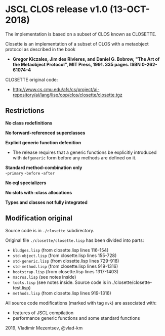 # JSCL CLOS release v1.0 (13-OCT-2018)

The implementation is based on a subset of CLOS known as CLOSETTE. 

Closette is an implementation of a subset of CLOS with a metaobject protocol as described in the book
- **Gregor Kiczales, Jim des Rivieres, and Daniel G. Bobrow, "The
   Art of the Metaobject Protocol", MIT Press, 1991. 335 pages.
   ISBN 0-262-61074-4**

CLOSETTE original code:
-  http://www.cs.cmu.edu/afs/cs/project/ai-repository/ai/lang/lisp/oop/clos/closette/closette.tgz


## Restrictions

**No class redefinitions**

**No forward-referenced superclasses**

**Explicit generic function defenition** 
- The release requires that a generic functions be explicitly introduced with `defgeneric` form before any methods are defined on it.

**Standard method-combination only**  
-`primary` 
-`before` 
-`after` 

**No eql specializers**

**No slots with :class allocations**

**Types and classes not fully integrated** 

## Modification original

Source code is in `./closette` subdirectory.

Original file `./closette/closette.lisp` has been divided into parts:
- `kludges.lisp` (from closette.lisp lines 116-154)
- `std-object.lisp` (from closette.lisp lines 155-728)
- `std-generic.lisp` (from closette.lisp lines 729-918)
- `std-method.lisp` (from closette.lisp lines 919-1316)
- `bootstrap.lisp` (from closette.lisp lines 1317-1403)
- `macros.lisp` (see notes inside)
- `tools.lisp` (see notes inside. Source code is in ./closette/closette-test.lisp)
- `methods.lisp` (from closette.lisp lines 919-1316)

All source code modifications (marked with tag `mvk`) are associated with:
- features of JSCL compilation
- performance generic functions and some standard functions

2019, Vladimir Mezentsev, @vlad-km
 
